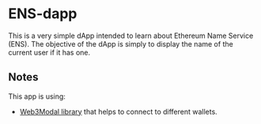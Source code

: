 # ENS-dapp

This is a very simple dApp intended to learn about Ethereum Name Service (ENS).
The objective of the dApp is simply to display the name of the current user if it has one.

## Notes
This app is using:
- [Web3Modal library](https://github.com/Web3Modal/web3modal) that helps to connect to different wallets.
